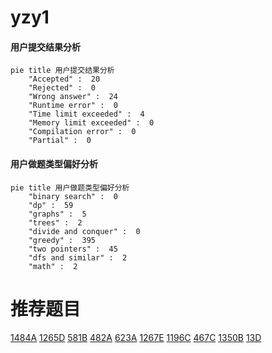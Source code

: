 # yzy1

<!-- tabs:start -->



#### **用户提交结果分析**

```mermaid
pie title 用户提交结果分析
    "Accepted" :  20
    "Rejected" :  0
    "Wrong answer" :  24
    "Runtime error" :  0
    "Time limit exceeded" :  4
    "Memory limit exceeded" :  0
    "Compilation error" :  0
    "Partial" :  0
```

#### **用户做题类型偏好分析**

```mermaid
pie title 用户做题类型偏好分析
    "binary search" :  0
    "dp" :  59
    "graphs" :  5
    "trees" :  2
    "divide and conquer" :  0
    "greedy" :  395
    "two pointers" :  45
    "dfs and similar" :  2
    "math" :  2
```



<!-- tabs:end -->
# 推荐题目
[1484A](https://codeforces.com/contest/1484/problem/A)
[1265D](https://codeforces.com/contest/1265/problem/D)
[581B](https://codeforces.com/contest/581/problem/B)
[482A](https://codeforces.com/contest/482/problem/A)
[623A](https://codeforces.com/contest/623/problem/A)
[1267E](https://codeforces.com/contest/1267/problem/E)
[1196C](https://codeforces.com/contest/1196/problem/C)
[467C](https://codeforces.com/contest/467/problem/C)
[1350B](https://codeforces.com/contest/1350/problem/B)
[13D](https://codeforces.com/contest/13/problem/D)
